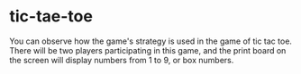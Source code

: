 # tic-tae-toe
You can observe how the game's strategy is used in the game of tic tac toe. There will be two players participating in this game, and the print board on the screen will display numbers from 1 to 9, or box numbers.
